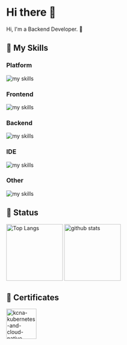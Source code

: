 # Hi there 👋
Hi, I'm a Backend Developer. 🤝


## 🌱 My Skills
### Platform
<img alt="my skills" src="https://skillicons.dev/icons?theme=light&perline=8&i=aws,terraform,docker,kubernetes,openshift,prometheus" />

### Frontend
<img alt="my skills" src="https://skillicons.dev/icons?theme=light&perline=8&i=jquery,astro,sass,tailwind,vite" />

### Backend
<img alt="my skills" src="https://skillicons.dev/icons?theme=light&perline=8&i=java,spring,gradle,maven,jenkins,mysql,postgres" />

### IDE
<img alt="my skills" src="https://skillicons.dev/icons?theme=light&perline=8&i=idea,eclipse" />

### Other
<img alt="my skills" src="https://skillicons.dev/icons?theme=light&perline=8&i=notion,obsidian" />

## 🌈 Status
<p align="left"> 
  <img alt="Top Langs" height="150px" src="https://github-readme-stats.vercel.app/api/top-langs/?username=t-uejo&layout=compact&show_icons=true" />
  <img alt="github stats" height="150px" src="https://github-readme-stats.vercel.app/api?username=t-uejo" />
</p>


## 📜 Certificates

<img width="80" height="80" alt="kcna-kubernetes-and-cloud-native-associate" src="https://github.com/user-attachments/assets/430ea7f2-f704-4fa4-be58-c9e77e83724f" />

